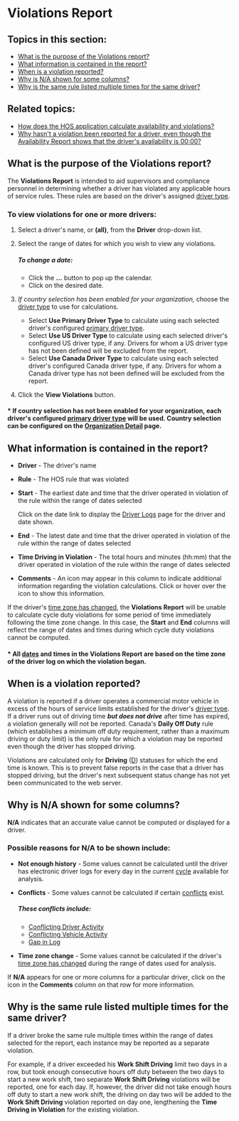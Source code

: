 # Violations Report

## Topics in this section:

*   [What is the purpose of the Violations report?](#A)
*   [What information is contained in the report?](#B)
*   [When is a violation reported?](#C)
*   [Why is N/A shown for some columns?](#D)
*   [Why is the same rule listed multiple times for the same driver?](#E)

## Related topics:

*   [How does the HOS application calculate availability and violations?](FAQ_DriverLogs.aspx#G.1)
*   [Why hasn't a violation been reported for a driver, even though the Availability Report shows that the driver's availability is 00:00?](FAQ_DriverLogs.aspx#G.2)

## <a id="A">What is the purpose of the Violations report?</a>

The **Violations Report** is intended to aid supervisors and compliance personnel in determining whether a driver has violated any applicable hours of service rules. These rules are based on the driver's assigned [driver type](FAQ_DriverLogs.aspx#A.2).

### To view violations for one or more drivers:

1.  Select a driver's name, or **(all)**, from the **Driver** drop-down list.
2.  Select the range of dates for which you wish to view any violations.

    ##### To change a date:

    *   Click the **...** button to pop up the calendar.
    *   Click on the desired date.
3.  _If country selection has been enabled for your organization,_ choose the [driver type](FAQ_DriverLogs.aspx#A.2) to use for calculations.
    *   Select **Use Primary Driver Type** to calculate using each selected driver's configured [primary driver type](DriversList.aspx#G).
    *   Select **Use US Driver Type** to calculate using each selected driver's configured US driver type, if any. Drivers for whom a US driver type has not been defined will be excluded from the report.
    *   Select **Use Canada Driver Type** to calculate using each selected driver's configured Canada driver type, if any. Drivers for whom a Canada driver type has not been defined will be excluded from the report.
4.  Click the **View Violations** button.

#### * If country selection has not been enabled for your organization, each driver's configured [primary driver type](DriversList.aspx#G) will be used. Country selection can be configured on the [Organization Detail](OrganizationDetail.aspx#D) page.

## <a id="B">What information is contained in the report?</a>

*   **Driver** - The driver's name
*   **Rule** - The HOS rule that was violated
*   **Start** - The earliest date and time that the driver operated in violation of the rule within the range of dates selected

    Click on the date link to display the [Driver Logs](ViewLog.aspx) page for the driver and date shown.

*   **End** - The latest date and time that the driver operated in violation of the rule within the range of dates selected
*   **Time Driving in Violation** - The total hours and minutes (hh:mm) that the driver operated in violation of the rule within the range of dates selected
*   **Comments** - An icon may appear in this column to indicate additional information regarding the violation calculations. Click or hover over the icon to show this information.

If the driver's [time zone has changed](ViewLog.aspx#I), the **Violations Report** will be unable to calculate cycle duty violations for some period of time immediately following the time zone change. In this case, the **Start** and **End** columns will reflect the range of dates and times during which cycle duty violations cannot be computed.

#### * All [dates](FAQ_General.aspx#A.5) and times in the **Violations Report** are based on the time zone of the driver log on which the violation began.

## <a id="C">When is a violation reported?</a>

A violation is reported if a driver operates a commercial motor vehicle in excess of the hours of service limits established for the driver's [driver type](FAQ_DriverLogs.aspx#A.2). If a driver runs out of driving time _**but does not drive**_ after time has expired, a violation generally will not be reported. Canada's **Daily Off Duty** rule (which establishes a minimum off duty requirement, rather than a maximum driving or duty limit) is the only rule for which a violation may be reported even though the driver has stopped driving.

Violations are calculated only for **Driving** ([D](FAQ_DriverLogs.aspx#A.1.D)) statuses for which the end time is known. This is to prevent false reports in the case that a driver has stopped driving, but the driver's next subsequent status change has not yet been communicated to the web server.

## <a id="D">Why is N/A shown for some columns?</a>

**N/A** indicates that an accurate value cannot be computed or displayed for a driver.

### Possible reasons for N/A to be shown include:

*   **Not enough history** - Some values cannot be calculated until the driver has electronic driver logs for every day in the current [cycle](Glossary.aspx) available for analysis.
*   **Conflicts** - Some values cannot be calculated if certain [conflicts](FAQ_DriverLogs.aspx#E.1) exist.

    ##### These conflicts include:

    *   [Conflicting Driver Activity](FAQ_DriverLogs.aspx#E.2.1)
    *   [Conflicting Vehicle Activity](FAQ_DriverLogs.aspx#E.2.2)
    *   [Gap in Log](FAQ_DriverLogs.aspx#E.2.4)
*   **Time zone change** - Some values cannot be calculated if the driver's [time zone has changed](ViewLog.aspx#I) during the range of dates used for analysis.

If **N/A** appears for one or more columns for a particular driver, click on the icon in the **Comments** column on that row for more information.

## <a id="E">Why is the same rule listed multiple times for the same driver?</a>

If a driver broke the same rule multiple times within the range of dates selected for the report, each instance may be reported as a separate violation.

For example, if a driver exceeded his **Work Shift Driving** limit two days in a row, but took enough consecutive hours off duty between the two days to start a new work shift, two separate **Work Shift Driving** violations will be reported, one for each day. If, however, the driver did not take enough hours off duty to start a new work shift, the driving on day two will be added to the **Work Shift Driving** violation reported on day one, lengthening the **Time Driving in Violation** for the existing violation.